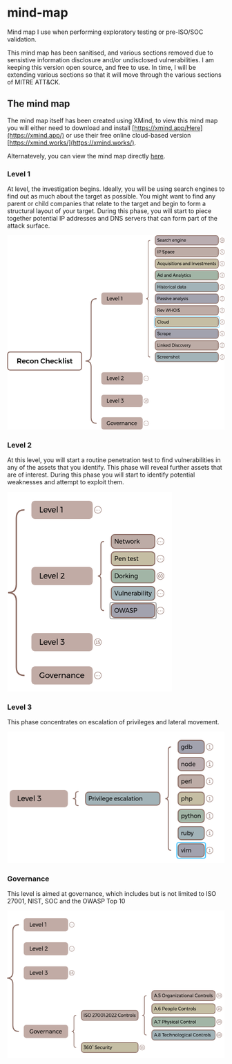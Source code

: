 # mind-map
Mind map I use when performing exploratory testing or pre-ISO/SOC validation. 

This mind map has been sanitised, and various sections removed due to sensistive information disclosure and/or undisclosed vulnerabilities. I am keeping this version open source, and free to use. In time, I will be extending various sections so that it will move through the various sections of MITRE ATT&CK.

## The mind map
The mind map itself has been created using XMind, to view this mind map you will either need to download and install [https://xmind.app/Here](https://xmind.app/) or use their free online cloud-based version [https://xmind.works/](https://xmind.works/).

Alternatevely, you can view the mind map directly [here](https://xmind.works/share/d9J8DmmA).

### Level 1
At level, the investigation begins. Ideally, you will be using search engines to find out as much about the target as possible. You might want to find any parent or child companies that relate to the target and begin to form a structural layout of your target. During this phase, you will start to piece together potential IP addresses and DNS servers that can form part of the attack surface.

![Level 1](assets/level1.png)

### Level 2
At this level, you will start a routine penetration test to find vulnerabilities in any of the assets that you identify. This phase will reveal further assets that are of interest. During this phase you will start to identify potential weaknesses and attempt to exploit them.

![Level 2](assets/level2.png)

### Level 3
This phase concentrates on escalation of privileges and lateral movement.

![Level 3](assets/level3.png)

### Governance
This level is aimed at governance, which includes but is not limited to ISO 27001, NIST, SOC and the OWASP Top 10

![Governance](assets/governance.png)

